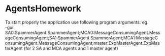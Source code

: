 # AgentsHomework
To start properly the application use following program arguments: 
eg.  
-gui SA0:SpammerAgent.SpammerAgent;MCA0:MessageConsumingAgent.MessageConsumingAgent;SA1:SpammerAgent.SpammerAgent;MCA1:MessageConsumingAgent.MessageConsumingAgent;master:ExpMasterAgent.ExpMasterAgent  (for 2 SA and MCA agents and 1 master agent)
